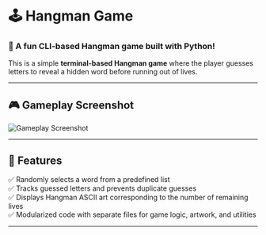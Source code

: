 # 🕹️ Hangman Game

### 🎯 A fun CLI-based Hangman game built with Python!

This is a simple **terminal-based Hangman game** where the player guesses letters to reveal a hidden word before running out of lives.

---

## 🎮 **Gameplay Screenshot**
![Gameplay Screenshot](https://drive.google.com/file/d/1AclMld8k2vQNPA_pnydhZnPXlsA2k2Yi/view?usp=sharing)

---

## 🚀 **Features**
✅ Randomly selects a word from a predefined list  
✅ Tracks guessed letters and prevents duplicate guesses  
✅ Displays Hangman ASCII art corresponding to the number of remaining lives  
✅ Modularized code with separate files for game logic, artwork, and utilities  

---


